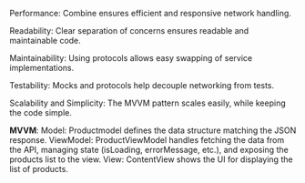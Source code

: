Performance: Combine ensures efficient and responsive network handling.

Readability: Clear separation of concerns ensures readable and maintainable code.

Maintainability: Using protocols allows easy swapping of service implementations.

Testability: Mocks and protocols help decouple networking from tests.

Scalability and Simplicity: The MVVM pattern scales easily, while keeping the code simple.

**MVVM**: 
Model: Productmodel defines the data structure matching the JSON response.
ViewModel: ProductViewModel handles fetching the data from the API, managing state (isLoading, errorMessage, etc.), and exposing the products list to the view.
View: ContentView shows the UI for displaying the list of products.
